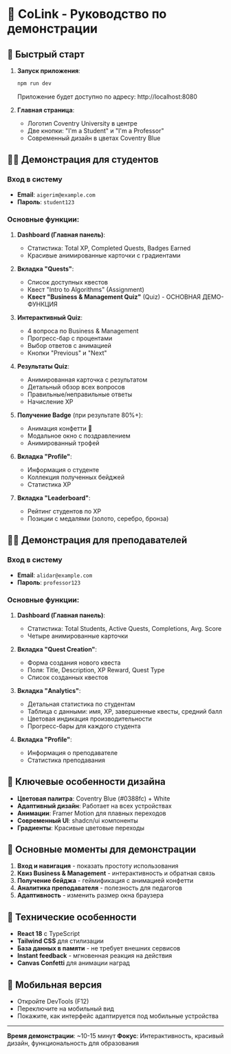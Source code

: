 # 🎯 CoLink - Руководство по демонстрации

## 🚀 Быстрый старт

1. **Запуск приложения**:
   ```bash
   npm run dev
   ```
   Приложение будет доступно по адресу: http://localhost:8080

2. **Главная страница**:
   - Логотип Coventry University в центре
   - Две кнопки: "I'm a Student" и "I'm a Professor"
   - Современный дизайн в цветах Coventry Blue

## 👨‍🎓 Демонстрация для студентов

### Вход в систему
- **Email**: `aigerim@example.com`
- **Пароль**: `student123`

### Основные функции:

1. **Dashboard (Главная панель)**:
   - Статистика: Total XP, Completed Quests, Badges Earned
   - Красивые анимированные карточки с градиентами

2. **Вкладка "Quests"**:
   - Список доступных квестов
   - Квест "Intro to Algorithms" (Assignment)
   - **Квест "Business & Management Quiz"** (Quiz) - ОСНОВНАЯ ДЕМО-ФУНКЦИЯ

3. **Интерактивный Quiz**:
   - 4 вопроса по Business & Management
   - Прогресс-бар с процентами
   - Выбор ответов с анимацией
   - Кнопки "Previous" и "Next"

4. **Результаты Quiz**:
   - Анимированная карточка с результатом
   - Детальный обзор всех вопросов
   - Правильные/неправильные ответы
   - Начисление XP

5. **Получение Badge** (при результате 80%+):
   - Анимация конфетти 🎉
   - Модальное окно с поздравлением
   - Анимированный трофей

6. **Вкладка "Profile"**:
   - Информация о студенте
   - Коллекция полученных бейджей
   - Статистика XP

7. **Вкладка "Leaderboard"**:
   - Рейтинг студентов по XP
   - Позиции с медалями (золото, серебро, бронза)

## 👨‍🏫 Демонстрация для преподавателей

### Вход в систему
- **Email**: `alidar@example.com`
- **Пароль**: `professor123`

### Основные функции:

1. **Dashboard (Главная панель)**:
   - Статистика: Total Students, Active Quests, Completions, Avg. Score
   - Четыре анимированные карточки

2. **Вкладка "Quest Creation"**:
   - Форма создания нового квеста
   - Поля: Title, Description, XP Reward, Quest Type
   - Список созданных квестов

3. **Вкладка "Analytics"**:
   - Детальная статистика по студентам
   - Таблица с данными: имя, XP, завершенные квесты, средний балл
   - Цветовая индикация производительности
   - Прогресс-бары для каждого студента

4. **Вкладка "Profile"**:
   - Информация о преподавателе
   - Статистика преподавания

## 🎨 Ключевые особенности дизайна

- **Цветовая палитра**: Coventry Blue (#0388fc) + White
- **Адаптивный дизайн**: Работает на всех устройствах
- **Анимации**: Framer Motion для плавных переходов
- **Современный UI**: shadcn/ui компоненты
- **Градиенты**: Красивые цветовые переходы

## 🎯 Основные моменты для демонстрации

1. **Вход и навигация** - показать простоту использования
2. **Квиз Business & Management** - интерактивность и обратная связь
3. **Получение бейджа** - геймификация с анимацией конфетти
4. **Аналитика преподавателя** - полезность для педагогов
5. **Адаптивность** - изменить размер окна браузера

## 🚀 Технические особенности

- **React 18** с TypeScript
- **Tailwind CSS** для стилизации
- **База данных в памяти** - не требует внешних сервисов
- **Instant feedback** - мгновенная реакция на действия
- **Canvas Confetti** для анимации наград

## 📱 Мобильная версия

- Откройте DevTools (F12)
- Переключите на мобильный вид
- Покажите, как интерфейс адаптируется под мобильные устройства

---

**Время демонстрации**: ~10-15 минут
**Фокус**: Интерактивность, красивый дизайн, функциональность для образования